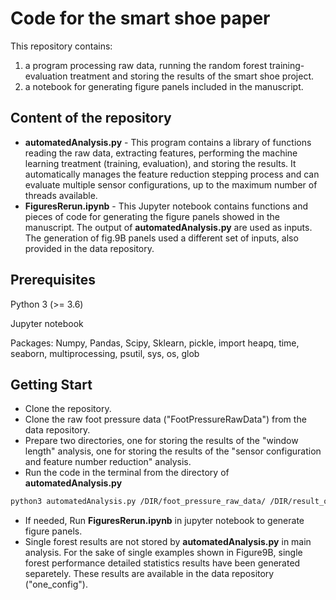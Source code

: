 # Code for the smart shoe paper
This repository contains:
1) a program processing raw data, running the random forest training-evaluation treatment and storing the results of the smart shoe project.
2) a notebook for generating figure panels included in the manuscript.



## Content of the repository
* **automatedAnalysis.py** - This program contains a library of functions reading the raw data, extracting features, performing the machine learning treatment (training, evaluation), and storing the results. It automatically manages the feature reduction stepping process and can evaluate multiple sensor configurations, up to the maximum number of threads available.
* **FiguresRerun.ipynb** - This Jupyter notebook contains functions and pieces of code for generating the figure panels showed in the manuscript. The output of **automatedAnalysis.py** are used as inputs. The generation of fig.9B panels used a different set of inputs, also provided in the data repository.

## Prerequisites
Python 3 (>= 3.6)

Jupyter notebook

Packages: Numpy, Pandas, Scipy, Sklearn, pickle, import heapq, time, seaborn, multiprocessing, psutil, sys, os, glob

## Getting Start
* Clone the repository.
* Clone the raw foot pressure data ("FootPressureRawData") from the data repository.
* Prepare two directories, one for storing the results of the "window length" analysis, one for storing the results of the "sensor configuration and feature number reduction" analysis.
* Run the code in the terminal from the directory of **automatedAnalysis.py** 

```bash
python3 automatedAnalysis.py /DIR/foot_pressure_raw_data/ /DIR/result_of_different_configs/ /DIR/result_of_different_window_size/ 
```
* If needed, Run **FiguresRerun.ipynb** in jupyter notebook to generate figure panels.
* Single forest results are not stored by **automatedAnalysis.py** in main analysis. For the sake of single examples shown in Figure9B, single forest performance detailed statistics results have been generated separetely. These results are available in the data repository ("one_config").


